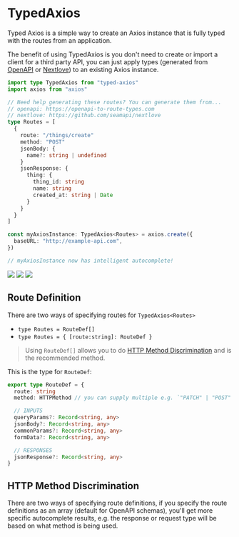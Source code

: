 # TypedAxios

Typed Axios is a simple way to create an Axios instance that is fully typed with the routes from an application.

The benefit of using TypedAxios is you don't need to create or import a client
for a third party API, you can just apply types (generated from [OpenAPI](#) or
[Nextlove](https://github.com/seamapi/nextlove)) to an existing Axios instance.

```ts
import type TypedAxios from "typed-axios"
import axios from "axios"

// Need help generating these routes? You can generate them from...
// openapi: https://openapi-to-route-types.com
// nextlove: https://github.com/seamapi/nextlove
type Routes = [
  {
    route: "/things/create"
    method: "POST"
    jsonBody: {
      name?: string | undefined
    }
    jsonResponse: {
      thing: {
        thing_id: string
        name: string
        created_at: string | Date
      }
    }
  }
]

const myAxiosInstance: TypedAxios<Routes> = axios.create({
  baseURL: "http://example-api.com",
})

// myAxiosInstance now has intelligent autocomplete!
```

![](https://user-images.githubusercontent.com/1910070/212500619-5d2f4568-7e8a-4a9f-9a4b-0c7c4fa4227a.png)
![](https://user-images.githubusercontent.com/1910070/212500659-9c9ff64d-5ffa-4033-81bb-c84a780587ad.png)
![](https://user-images.githubusercontent.com/1910070/212500697-38b99c4f-6022-4c82-8615-846c50b77b6a.png)

## Route Definition

There are two ways of specifying routes for `TypedAxios<Routes>`

- `type Routes = RouteDef[]`
- `type Routes = { [route:string]: RouteDef }`

> Using `RouteDef[]` allows you to do [HTTP Method Discrimination](#http-method-discrimination)
> and is the recommended method.

This is the type for `RouteDef`:

```ts
export type RouteDef = {
  route: string
  method: HTTPMethod // you can supply multiple e.g. `"PATCH" | "POST"`

  // INPUTS
  queryParams?: Record<string, any>
  jsonBody?: Record<string, any>
  commonParams?: Record<string, any>
  formData?: Record<string, any>

  // RESPONSES
  jsonResponse?: Record<string, any>
}
```

## HTTP Method Discrimination

There are two ways of specifying route definitions, if you specify the route
definitions as an array (default for OpenAPI schemas), you'll get more specific
autocomplete results, e.g. the response or request type will be based on what
method is being used.
